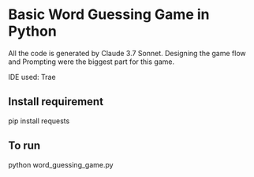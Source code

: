 # Basic Word Guessing Game in Python

All the code is generated by Claude 3.7 Sonnet. Designing the game flow and Prompting were the biggest part for this game. 

IDE used: Trae

## Install requirement
pip install requests

## To run
python word_guessing_game.py
